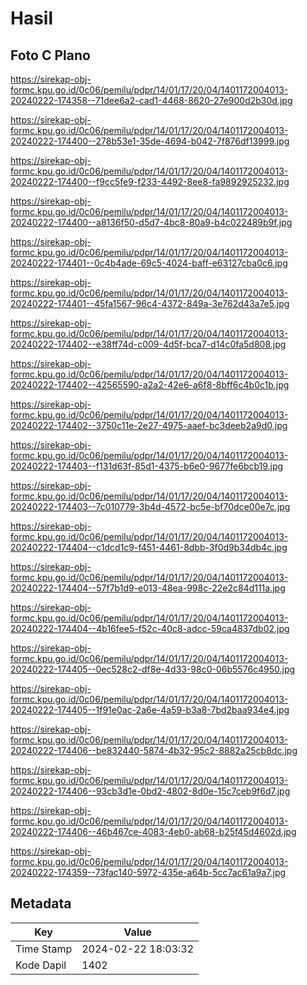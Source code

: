 # Hasil

## Foto C Plano

https://sirekap-obj-formc.kpu.go.id/0c06/pemilu/pdpr/14/01/17/20/04/1401172004013-20240222-174358--71dee6a2-cad1-4468-8620-27e900d2b30d.jpg

https://sirekap-obj-formc.kpu.go.id/0c06/pemilu/pdpr/14/01/17/20/04/1401172004013-20240222-174400--278b53e1-35de-4694-b042-7f876df13999.jpg

https://sirekap-obj-formc.kpu.go.id/0c06/pemilu/pdpr/14/01/17/20/04/1401172004013-20240222-174400--f9cc5fe9-f233-4492-8ee8-fa9892925232.jpg

https://sirekap-obj-formc.kpu.go.id/0c06/pemilu/pdpr/14/01/17/20/04/1401172004013-20240222-174400--a8136f50-d5d7-4bc8-80a9-b4c022489b9f.jpg

https://sirekap-obj-formc.kpu.go.id/0c06/pemilu/pdpr/14/01/17/20/04/1401172004013-20240222-174401--0c4b4ade-69c5-4024-baff-e63127cba0c6.jpg

https://sirekap-obj-formc.kpu.go.id/0c06/pemilu/pdpr/14/01/17/20/04/1401172004013-20240222-174401--45fa1567-96c4-4372-849a-3e762d43a7e5.jpg

https://sirekap-obj-formc.kpu.go.id/0c06/pemilu/pdpr/14/01/17/20/04/1401172004013-20240222-174402--e38ff74d-c009-4d5f-bca7-d14c0fa5d808.jpg

https://sirekap-obj-formc.kpu.go.id/0c06/pemilu/pdpr/14/01/17/20/04/1401172004013-20240222-174402--42565590-a2a2-42e6-a6f8-8bff6c4b0c1b.jpg

https://sirekap-obj-formc.kpu.go.id/0c06/pemilu/pdpr/14/01/17/20/04/1401172004013-20240222-174402--3750c11e-2e27-4975-aaef-bc3deeb2a9d0.jpg

https://sirekap-obj-formc.kpu.go.id/0c06/pemilu/pdpr/14/01/17/20/04/1401172004013-20240222-174403--f131d63f-85d1-4375-b6e0-9677fe6bcb19.jpg

https://sirekap-obj-formc.kpu.go.id/0c06/pemilu/pdpr/14/01/17/20/04/1401172004013-20240222-174403--7c010779-3b4d-4572-bc5e-bf70dce00e7c.jpg

https://sirekap-obj-formc.kpu.go.id/0c06/pemilu/pdpr/14/01/17/20/04/1401172004013-20240222-174404--c1dcd1c9-f451-4461-8dbb-3f0d9b34db4c.jpg

https://sirekap-obj-formc.kpu.go.id/0c06/pemilu/pdpr/14/01/17/20/04/1401172004013-20240222-174404--57f7b1d9-e013-48ea-998c-22e2c84d111a.jpg

https://sirekap-obj-formc.kpu.go.id/0c06/pemilu/pdpr/14/01/17/20/04/1401172004013-20240222-174404--4b16fee5-f52c-40c8-adcc-59ca4837db02.jpg

https://sirekap-obj-formc.kpu.go.id/0c06/pemilu/pdpr/14/01/17/20/04/1401172004013-20240222-174405--0ec528c2-df8e-4d33-98c0-06b5576c4950.jpg

https://sirekap-obj-formc.kpu.go.id/0c06/pemilu/pdpr/14/01/17/20/04/1401172004013-20240222-174405--1f91e0ac-2a6e-4a59-b3a8-7bd2baa934e4.jpg

https://sirekap-obj-formc.kpu.go.id/0c06/pemilu/pdpr/14/01/17/20/04/1401172004013-20240222-174406--be832440-5874-4b32-95c2-8882a25cb8dc.jpg

https://sirekap-obj-formc.kpu.go.id/0c06/pemilu/pdpr/14/01/17/20/04/1401172004013-20240222-174406--93cb3d1e-0bd2-4802-8d0e-15c7ceb9f6d7.jpg

https://sirekap-obj-formc.kpu.go.id/0c06/pemilu/pdpr/14/01/17/20/04/1401172004013-20240222-174406--46b467ce-4083-4eb0-ab68-b25f45d4602d.jpg

https://sirekap-obj-formc.kpu.go.id/0c06/pemilu/pdpr/14/01/17/20/04/1401172004013-20240222-174359--73fac140-5972-435e-a64b-5cc7ac61a9a7.jpg


## Metadata

| Key        | Value               |
| ---------- | ------------------- |
| Time Stamp | 2024-02-22 18:03:32 |
| Kode Dapil | 1402                |



